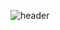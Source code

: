 ![header](https://capsule-render.vercel.app/api?type=wave&color=timeGradient&height=300&section=header&text=capsule%20render&fontSize=90&animation=twinkling&fontColor=)
